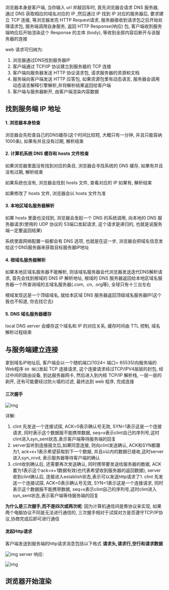 浏览器本身是客户端, 当你输入 url 并敲回车时, 首先浏览器会请求 DNS 服务器, 通过 DNS 获取相应的域名对应的 IP ,然后通过 IP 找到 IP 对应的服务器后, 要求建立 TCP 连接, 等浏览器发完 HTTP Request请求,  服务器接收到请求包之后开始处理请求包, 服务端调用自身服务, 返回 HTTP Response(响应) 包, 客户端收到服务端响应后开始渲染这个 Response 的主体 (body), 等收到全部内容后断开与该服务器的连接

web 请求可归纳为:

1. 浏览器通过DNS找到服务器IP
2. 客户端通过 TCP/IP 协议建立到服务器的 TCP 连接
3. 客户端向服务器发送 HTTP 协议请求包, 请求服务器的资源和文档
4. 服务端向客户端发送 HTTP 应答包, 如果资源包里有动态语言, 服务器会调用动态语言解释引擎解析,并将解析结果返回给客户端
5. 客户端与服务器断开, 由客户端渲染内容数据

## 找到服务端 IP 地址

#### 1. 浏览器本身检查

浏览器会先检查自己的DNS缓存(这个时间比较短, 大概只有一分钟, 并且只能容纳1000条), 如果有并且没有过期, 解析结束

#### 2. 计算机系统 DNS 缓存和 hosts 文件检查

如果浏览器里面没有找到对应的条目, 浏览器会寻找系统的 DNS 缓存, 如果有并且没有过期, 解析结束

如果系统也没有, 浏览器会找到 hosts 文件, 查看对应的 IP 如果有, 解析结束

 如果修改了 hosts 文件, 浏览器会以 hosts 文件为准

#### 3. 本地区域名服务器解析

如果 hosts 里面也没找到, 浏览器会发起一个 DNS 的系统调用, 向本地的 DNS 服务器请求(使用的 UDP 协议的 53端口发起请求, 这个请求是递归的, 也就是说服务端一定要返回结果)

系统里面网络配置一般都会有 DNS 选项, 也就是在这一步, 浏览器会把域名信息发给这个DNS服务器来获取目标服务器IP地址

#### 4. 根域名服务器解析

如果本地区域名服务器不能解析, 则该域名服务器会代浏览器发送迭代DNS解析请求, 首先会找到根域的 DNS IP 解析地址, 根域的 DNS 服务器返回给本地区域名服务器一个所查询域的主域名服务器(.com, .cn, .org等), 全球只有十三台左右

根域发现这是一个顶级域名, 就给本区域 DNS 服务器返回顶级域名服务器IP(这个我也不知道, 你去找它去)

#### 5. DNS 域名服务器缓存

local DNS server 会缓存这个域名和 IP 的对应关系, 缓存时间由 TTL 控制, 域名解析过程结束

## 与服务端建立连接

拿到域名IP地址后, 客户端会以一个随机端口(1024< 端口< 65535)向服务端的Web程序 `80 端口`发起 TCP 连接请求, 这个连接请求经过TCP/IPV4层层的封包, 经过中间的路由设备, 到达服务器网卡, 然后进入到内核 TCP/IP 解析栈, 一层一层的剥开, 还有可能要经过防火墙的过滤, 最终达到 web 程序, 完成连接

#### 三次握手

![img](/Users/jedenzhan/Documents/forInterview/%E7%BD%91%E7%BB%9C%E9%83%A8%E5%88%86/imgs/%E4%B8%89%E6%AC%A1%E6%8F%A1%E6%89%8B%E8%BF%87%E7%A8%8B.png)

详解:

1. clint 先发送一个连接试探, ACK=0表示确认号无效, SYN=1表示这是一个连接请求, 同时表示这个数据报不能携带数据, seq=x表示clint自己的序列号,这时clint进入syn_sent状态,表示客户端等待服务端的回复
2. server监听到连接报文后,如果同意连接, 则向clint发送确认, ACK和SYN都置为1, ack=x+1表示希望获取到下一个数据, 并且x以内的数据已接收,这时server进入syn_rcvd, 表示服务器等待客户端的确认
3. clint收到确认后, 还需要再次发送确认, 同时携带要发送给服务器的数据, ACK置为1表示这个ack=x+1数据有效(也代表希望收到服务器的返回数据), server收到clint确认后, 连接进入establish状态,表示可以发送http请求了1. clint 先发送一个连接试探, ACK=0表示确认号无效, SYN=1表示这是一个连接请求, 同时表示这个数据报不能携带数据, seq=x表示clint自己的序列号,这时clint进入syn_sent状态,表示客户端等待服务端的回复

**为什么是三次握手,而不是四次或两次呢**: 因为计算机通信间是靠协议来实现, 如果两个电脑协议不同是无法进行通信的, 三次握手相对于试探对方是否遵守TCP/IP协议,协商完成后即可进行通信

#### 发起Http请求

客户端发送到服务端的http请求消息包括以下格式
**请求头,请求行,空行和请求数据**

![img](/Users/jedenzhan/Documents/forInterview/%E7%BD%91%E7%BB%9C%E9%83%A8%E5%88%86/imgs/http%20post%E8%AF%B7%E6%B1%82%E6%8A%A5%E6%96%87.png)
server 响应:

![img](/Users/jedenzhan/Documents/forInterview/%E7%BD%91%E7%BB%9C%E9%83%A8%E5%88%86/imgs/http%20%E5%93%8D%E5%BA%94%E6%8A%A5%E6%96%87.png)

## 

## 浏览器开始渲染

